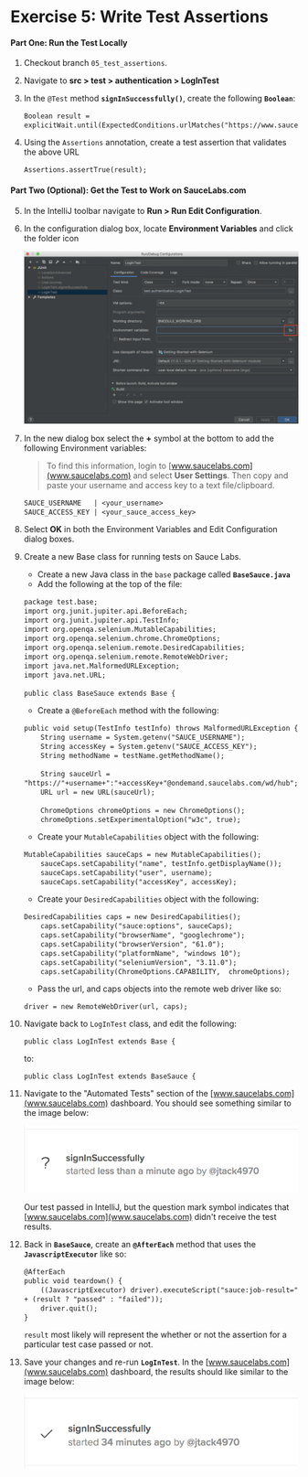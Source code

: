 # Exercise 5: Write Test Assertions
#### Part One: Run the Test Locally
1. Checkout branch `05_test_assertions`.
2. Navigate to **src > test > authentication > LogInTest**
3. In the `@Test` method **`signInSuccessfully()`**, create the following **`Boolean`**:
    ```
    Boolean result = explicitWait.until(ExpectedConditions.urlMatches("https://www.saucedemo.com/inventory.html"));
    ```
    
4. Using the `Assertions` annotation, create a test assertion that validates the above URL
    
    ```
    Assertions.assertTrue(result);
    ```
    
#### Part Two (Optional): Get the Test to Work on SauceLabs.com
5. In the IntelliJ toolbar navigate to **Run > Run Edit Configuration**.
6. In the configuration dialog box, locate **Environment Variables** and click the folder icon

    ![Actions Example](images/run-configuration.png)

7. In the new dialog box select the **+** symbol at the bottom to add the following Environment variables:
    >To find this information, login to [www.saucelabs.com](www.saucelabs.com) and select **User Settings**. Then copy and paste your username and access key to a text file/clipboard.
    ```
    SAUCE_USERNAME   | <your_username>
    SAUCE_ACCESS_KEY | <your_sauce_access_key>
    ``` 

8. Select **OK** in both the Environment Variables and Edit Configuration dialog boxes.
9. Create a new Base class for running tests on Sauce Labs.
    * Create a new Java class in the `base` package called **`BaseSauce.java`**
    * Add the following at the top of the file:
    ```
    package test.base;
    import org.junit.jupiter.api.BeforeEach;
    import org.junit.jupiter.api.TestInfo;
    import org.openqa.selenium.MutableCapabilities;
    import org.openqa.selenium.chrome.ChromeOptions;
    import org.openqa.selenium.remote.DesiredCapabilities;
    import org.openqa.selenium.remote.RemoteWebDriver;
    import java.net.MalformedURLException;
    import java.net.URL;

    public class BaseSauce extends Base {
    
    ```
    * Create a `@BeforeEach` method with the following:
    ```
    public void setup(TestInfo testInfo) throws MalformedURLException {
        String username = System.getenv("SAUCE_USERNAME");
        String accessKey = System.getenv("SAUCE_ACCESS_KEY");
        String methodName = testName.getMethodName();

        String sauceUrl = "https://"+username+":"+accessKey+"@ondemand.saucelabs.com/wd/hub";
        URL url = new URL(sauceUrl);

        ChromeOptions chromeOptions = new ChromeOptions();
        chromeOptions.setExperimentalOption("w3c", true);
    ```
    * Create your `MutableCapabilities` object with the following:
    ```
    MutableCapabilities sauceCaps = new MutableCapabilities();
        sauceCaps.setCapability("name", testInfo.getDisplayName());
        sauceCaps.setCapability("user", username);
        sauceCaps.setCapability("accessKey", accessKey);
    ```
    * Create your `DesiredCapabilities` object with the following:
    ```
    DesiredCapabilities caps = new DesiredCapabilities();
        caps.setCapability("sauce:options", sauceCaps);
        caps.setCapability("browserName", "googlechrome");
        caps.setCapability("browserVersion", "61.0");
        caps.setCapability("platformName", "windows 10");
        caps.setCapability("seleniumVersion", "3.11.0");
        caps.setCapability(ChromeOptions.CAPABILITY,  chromeOptions);
    ```
    * Pass the url, and caps objects into the remote web driver like so:
    ```
    driver = new RemoteWebDriver(url, caps);
    ```
    
10. Navigate back to `LogInTest` class, and edit the following:
    
    ```
    public class LogInTest extends Base {
    ```
    
    to:
    
    ```
    public class LogInTest extends BaseSauce {
    ```
    
11. Navigate to the "Automated Tests" section of the [www.saucelabs.com](www.saucelabs.com) dashboard. You should see something similar to the image below:
    
    ![sauce-complete-test](images/sauce-complete.png)
    
    Our test passed in IntelliJ, but the question mark symbol indicates that [www.saucelabs.com](www.saucelabs.com) didn't receive the test results.
 
12. Back in **`BaseSauce`**, create an **`@AfterEach`** method that uses the **`JavascriptExecutor`** like so:
    ```
    @AfterEach
    public void teardown() {
        ((JavascriptExecutor) driver).executeScript("sauce:job-result=" + (result ? "passed" : "failed"));
        driver.quit();
    }
    ```
    `result` most likely will represent the whether or not the assertion for a particular test case passed or not.
13. Save your changes and re-run **`LogInTest`**. In the [www.saucelabs.com](www.saucelabs.com) dashboard, the results should like similar to the image below:

    ![sauce-passed](images/sauce-passed.png)
    
